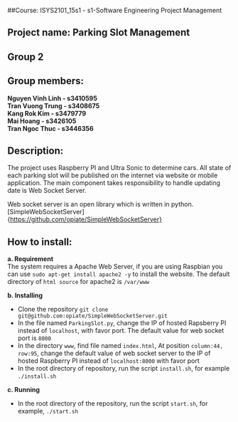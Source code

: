 ##Course: ISYS2101_15s1 - s1-Software Engineering Project Management
## Project name: Parking Slot Management
## Group 2
## Group members:
**Nguyen Vinh Linh - s3410595**  
**Tran Vuong Trung - s3408675**  
**Kang Rok Kim - s3479779**  
**Mai Hoang - s3426105**  
**Tran Ngoc Thuc - s3446356**  
## Description:
The project uses Raspberry PI and Ultra Sonic to determine cars. All state of
each parking slot will be published on the internet via website or mobile
application. The main component takes responsibility to handle updating date is
Web Socket Server.   

Web socket server is an open library which is written in python.
[SimpleWebSocketServer]{https://github.com/opiate/SimpleWebSocketServer}  

## How to install:
**a. Requirement**  
The system requires a Apache Web Server, if you are using Raspbian you can use
`sudo apt-get install apache2 -y` to install the website. The default directory
of `html source` for apache2 is `/var/www`   

**b. Installing**
- Clone the repository `git clone
  git@github.com:opiate/SimpleWebSocketServer.git`  
- In the file named `ParkingSlot.py`, change the IP of hosted Rapsberry PI
  instead of `localhost`, with favor port. The default value for web socket port
  is `8000`  
- In the directory `www`, find file named `index.html`, At position `column:44,
  row:95`, change the default value of web socket server to the IP of hosted
  Raspberry PI instead of `localhost:8000` with favor port  
- In the root directory of repository, run the script `install.sh`, for example `./install.sh`  

**c. Running**
- In the root directory of the repository, run the script `start.sh`, for
  example, `./start.sh`
